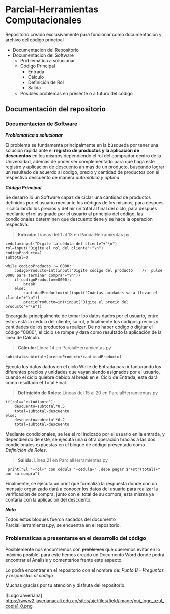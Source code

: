 # Parcial-Herramientas Computacionales
Repositorio creado exclusivamente para funcionar como documentación y archivo del código principal

* Documentacion del Repositorio
* Documentacion del Software
    - Problemática a solucionar
    - Código Principal
        + Entrada
        + Cálculo
        + Definición de Rol
        + Salida
    - Posibles problemas en presente o a futuro del código
 
## Documentación del repositorio

### Documentacion de Software

**_Problematica a solucionar_**

El problema se fundamenta principalmente en la búsqueda por tener una solución rápida ante el **registro de productos y la aplicación de descuentos** en los mismos dependiendo el rol del comprador dentro de la Universidad, además de poder ser complementado para que haga este registro y aplicación de descuento ah más de un producto, buscando lograr un resultado de acuerdo al código, precio y cantidad de productos con el respectivo descuento de manera _automática y optima_.

**_Código Principal_**

Se desarrolló un Software capaz de ciclar una cantidad de productos definidos por el usuario mediante los códigos de los mismos, para después ir calculando los precios y definir un total al final del ciclo, para después mediante el rol asignado por el usuario al principio del código, las condicionales determinen que descuento tiene y se hace la operación respectiva.

> **Entrada:**  Líneas del 1 al 13 en ParcialHerramientas.py

    cedula=input("Digite la cédula del cliente"+"\n")
    rol=input("Digite el rol del cliente"+"\n")
    codigoProducto=1
    subtotal=0
    
    while codigoProducto != 0000:
        codigoProducto=int(input("Digite código del producto    //  pulse 0000 para terminar compra"+"\n"))
        if(codigoProducto==0000):
            break
        else:
            cantidadProducto=int(input("Cuántas unidades va a llevar el cliente"+"\n"))
            precioProducto=int(input("Digite el precio del producto"+"\n"))

Encargada principalmente de tomar los datos dados por el usuario, entre estos está la cédula del cliente, su rol, y finalmente los códigos,precios y cantidades de los productos
a realizar. De no haber código o digitar el código "0000", el ciclo se rompe y dará como resultado la aplicación de la linea de Cálculo.

> **Cálculo:** Línea 14 en ParcialHerramientas.py

    subtotal=subtotal+(precioProducto*cantidadProducto)
    
Ejecuta los datos dados en el ciclo While de Entrada para ir facturando los diferentes precios y unidades que vayan siendo asignados por el usuario, cuando el ciclo quiebre debido al break en el Ciclo de Entrada, este dará como resultado el Total Final.

> **Definición de Roles:** Lineas del 15 al 20 en ParcialHerramientas.py

    if(rol=="estudiante"):
        descuento=subtotal*0.5
        total=subtotal-descuento
    else:
        descuento=subtotal*0.2
        total=subtotal-descuento       

Mediante condicionales, se lee el rol indicado por el usuario en la entrada, y dependiendo de este, se ejecuta una u otra operación hracias a las dos condicionales expuestas en 
el bloque de código presentado como _Definición de Roles_.

> **Salida:** Línea 21 en ParcialHerramientas.py

     print("El "+rol+" con cédula "+cedula+" ,debe pagar $"+str(total)+" por su compra")
     
Finalmente, se ejecuta un print que formaliza la respuesta donde con un mensaje organizado dará a conocer los datos del usuario para realizar la verificación de compra, junto
con el total de su compra, esta misma ya contaría con la aplicación del descuento.

**_Nota_**

Todos estos bloques fueron sacados del documento ParcialHerramientas.py, se encuentra en el repositorio.

### Problematicas a presentarse en el desarrollo del código

Posiblemente nos encontremos con ~~problemas~~ que queremos evitar en lo máximo posible, para este hemos creado un Documento Word donde podrá encontrar el Analisis y comentarios
frente este aspecto.

Lo podrá encontrar en el repositorio con el nombre de: _Punto B - Preguntas y respuestas al código_

Muchas gracias por tu atención y disfruta del repositorio.
  
![Logo Javeriana] https://www2.javerianacali.edu.co/sites/ujc/files/field/image/puj_logo_azul_copia1_0.png
